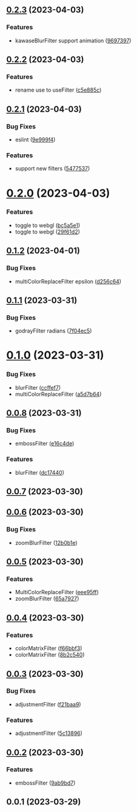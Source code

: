 ## [0.2.3](https://github.com/qq15725/modern-filters/compare/v0.2.2...v0.2.3) (2023-04-03)


### Features

* kawaseBlurFilter support animation ([9697397](https://github.com/qq15725/modern-filters/commit/96973971ccbf075ab798096f600ba8da425746c8))



## [0.2.2](https://github.com/qq15725/modern-filters/compare/v0.2.1...v0.2.2) (2023-04-03)


### Features

* rename use to useFilter ([c5e885c](https://github.com/qq15725/modern-filters/commit/c5e885c6eb9230960030d9bfb4f9623708f5e44c))



## [0.2.1](https://github.com/qq15725/modern-filters/compare/v0.2.0...v0.2.1) (2023-04-03)


### Bug Fixes

* eslint ([9e999f4](https://github.com/qq15725/modern-filters/commit/9e999f4de88c684c64cfa4c3a7b723c7f1803a68))


### Features

* support new filters ([5477537](https://github.com/qq15725/modern-filters/commit/54775377bde7cfc00cd2248a1ee5e89af4503d1a))



# [0.2.0](https://github.com/qq15725/modern-filters/compare/v0.1.2...v0.2.0) (2023-04-03)


### Features

* toggle to webgl ([bc5a5e1](https://github.com/qq15725/modern-filters/commit/bc5a5e1d343b9a581cad6c44e9a77569070afa4b))
* toggle to webgl ([29f61d2](https://github.com/qq15725/modern-filters/commit/29f61d2d63f73f2fcc0cfaa008627022ab3744dd))



## [0.1.2](https://github.com/qq15725/modern-filters/compare/v0.1.1...v0.1.2) (2023-04-01)


### Bug Fixes

* multiColorReplaceFilter epsilon ([d256c64](https://github.com/qq15725/modern-filters/commit/d256c64145e8b8d90c61bf83c91daaae5917f7fd))



## [0.1.1](https://github.com/qq15725/modern-filters/compare/v0.1.0...v0.1.1) (2023-03-31)


### Bug Fixes

* godrayFilter radians ([7f04ec5](https://github.com/qq15725/modern-filters/commit/7f04ec5300028c6bf253017bee569acc25e21b84))



# [0.1.0](https://github.com/qq15725/modern-filters/compare/v0.0.8...v0.1.0) (2023-03-31)


### Bug Fixes

* blurFilter ([ccffef7](https://github.com/qq15725/modern-filters/commit/ccffef7015211ec79268a252cf7fb518f7cc4538))
* multiColorReplaceFilter ([a5d7b64](https://github.com/qq15725/modern-filters/commit/a5d7b642bf0582c008664b43f35e4ed25ad76b73))



## [0.0.8](https://github.com/qq15725/modern-filters/compare/v0.0.7...v0.0.8) (2023-03-31)


### Bug Fixes

* embossFilter ([e16c4de](https://github.com/qq15725/modern-filters/commit/e16c4deccb6906d4d5290ffe90fea66d52d9c476))


### Features

* blurFilter ([dc17440](https://github.com/qq15725/modern-filters/commit/dc17440dc8f98fc4e18dc1906bb69de908840d93))



## [0.0.7](https://github.com/qq15725/modern-filters/compare/v0.0.6...v0.0.7) (2023-03-30)



## [0.0.6](https://github.com/qq15725/modern-filters/compare/v0.0.5...v0.0.6) (2023-03-30)


### Bug Fixes

* zoomBlurFilter ([12b0b1e](https://github.com/qq15725/modern-filters/commit/12b0b1eb11ccc294f0df4649b9686ef8094d8d4c))



## [0.0.5](https://github.com/qq15725/modern-filters/compare/v0.0.4...v0.0.5) (2023-03-30)


### Features

* MultiColorReplaceFilter ([eee95ff](https://github.com/qq15725/modern-filters/commit/eee95ff2b3e60775edd6918b98dab4601e3a8fc3))
* zoomBlurFilter ([65a7927](https://github.com/qq15725/modern-filters/commit/65a79273c0d9be0a227ca6027f50b13125a21a9c))



## [0.0.4](https://github.com/qq15725/modern-filters/compare/v0.0.3...v0.0.4) (2023-03-30)


### Features

* colorMatrixFilter ([f66bbf3](https://github.com/qq15725/modern-filters/commit/f66bbf3be020bc41bf53c0b872e768744077d3d6))
* colorMatrixFilter ([8b2c540](https://github.com/qq15725/modern-filters/commit/8b2c540cc5e1b31edb89a393297ed20da33a4a31))



## [0.0.3](https://github.com/qq15725/modern-filters/compare/v0.0.2...v0.0.3) (2023-03-30)


### Bug Fixes

* adjustmentFilter ([f21baa9](https://github.com/qq15725/modern-filters/commit/f21baa98f6dec86753ac02f27d436cc2327c6af4))


### Features

* adjustmentFilter ([5c13896](https://github.com/qq15725/modern-filters/commit/5c13896ddbb541dbeb3f1c7e6a5707a785925200))



## [0.0.2](https://github.com/qq15725/modern-filters/compare/v0.0.1...v0.0.2) (2023-03-30)


### Features

* embossFilter ([9ab9bd7](https://github.com/qq15725/modern-filters/commit/9ab9bd774e93a8dd7168f109d936e2a8d3f1b2e4))



## 0.0.1 (2023-03-29)



